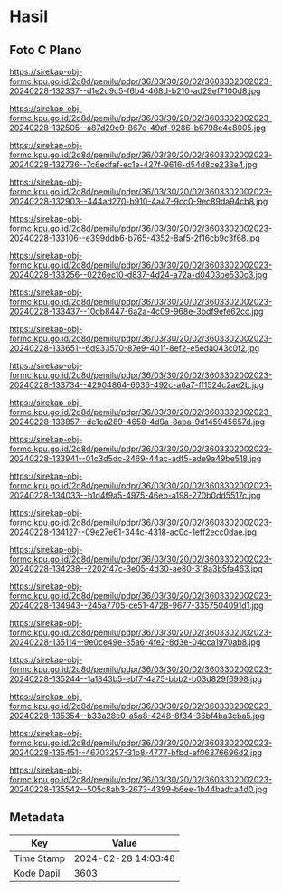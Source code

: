 # Hasil

## Foto C Plano

https://sirekap-obj-formc.kpu.go.id/2d8d/pemilu/pdpr/36/03/30/20/02/3603302002023-20240228-132337--d1e2d9c5-f6b4-468d-b210-ad29ef7100d8.jpg

https://sirekap-obj-formc.kpu.go.id/2d8d/pemilu/pdpr/36/03/30/20/02/3603302002023-20240228-132505--a87d29e9-867e-49af-9286-b6798e4e8005.jpg

https://sirekap-obj-formc.kpu.go.id/2d8d/pemilu/pdpr/36/03/30/20/02/3603302002023-20240228-132736--7c6edfaf-ec1e-427f-9616-d54d8ce233e4.jpg

https://sirekap-obj-formc.kpu.go.id/2d8d/pemilu/pdpr/36/03/30/20/02/3603302002023-20240228-132903--444ad270-b910-4a47-9cc0-9ec89da94cb8.jpg

https://sirekap-obj-formc.kpu.go.id/2d8d/pemilu/pdpr/36/03/30/20/02/3603302002023-20240228-133106--e399ddb6-b765-4352-8af5-2f16cb9c3f68.jpg

https://sirekap-obj-formc.kpu.go.id/2d8d/pemilu/pdpr/36/03/30/20/02/3603302002023-20240228-133256--0226ec10-d837-4d24-a72a-d0403be530c3.jpg

https://sirekap-obj-formc.kpu.go.id/2d8d/pemilu/pdpr/36/03/30/20/02/3603302002023-20240228-133437--10db8447-6a2a-4c09-968e-3bdf9efe62cc.jpg

https://sirekap-obj-formc.kpu.go.id/2d8d/pemilu/pdpr/36/03/30/20/02/3603302002023-20240228-133651--6d933570-87e9-401f-8ef2-e5eda043c0f2.jpg

https://sirekap-obj-formc.kpu.go.id/2d8d/pemilu/pdpr/36/03/30/20/02/3603302002023-20240228-133734--42904864-6636-492c-a6a7-ff1524c2ae2b.jpg

https://sirekap-obj-formc.kpu.go.id/2d8d/pemilu/pdpr/36/03/30/20/02/3603302002023-20240228-133857--de1ea289-4658-4d9a-8aba-9d145945657d.jpg

https://sirekap-obj-formc.kpu.go.id/2d8d/pemilu/pdpr/36/03/30/20/02/3603302002023-20240228-133941--01c3d5dc-2469-44ac-adf5-ade9a49be518.jpg

https://sirekap-obj-formc.kpu.go.id/2d8d/pemilu/pdpr/36/03/30/20/02/3603302002023-20240228-134033--b1d4f9a5-4975-46eb-a198-270b0dd5517c.jpg

https://sirekap-obj-formc.kpu.go.id/2d8d/pemilu/pdpr/36/03/30/20/02/3603302002023-20240228-134127--09e27e61-344c-4318-ac0c-1eff2ecc0dae.jpg

https://sirekap-obj-formc.kpu.go.id/2d8d/pemilu/pdpr/36/03/30/20/02/3603302002023-20240228-134238--2202f47c-3e05-4d30-ae80-318a3b5fa463.jpg

https://sirekap-obj-formc.kpu.go.id/2d8d/pemilu/pdpr/36/03/30/20/02/3603302002023-20240228-134943--245a7705-ce51-4728-9677-3357504091d1.jpg

https://sirekap-obj-formc.kpu.go.id/2d8d/pemilu/pdpr/36/03/30/20/02/3603302002023-20240228-135114--9e0ce49e-35a6-4fe2-8d3e-04cca1970ab8.jpg

https://sirekap-obj-formc.kpu.go.id/2d8d/pemilu/pdpr/36/03/30/20/02/3603302002023-20240228-135244--1a1843b5-ebf7-4a75-bbb2-b03d829f6998.jpg

https://sirekap-obj-formc.kpu.go.id/2d8d/pemilu/pdpr/36/03/30/20/02/3603302002023-20240228-135354--b33a28e0-a5a8-4248-8f34-36bf4ba3cba5.jpg

https://sirekap-obj-formc.kpu.go.id/2d8d/pemilu/pdpr/36/03/30/20/02/3603302002023-20240228-135451--46703257-31b8-4777-bfbd-ef06376696d2.jpg

https://sirekap-obj-formc.kpu.go.id/2d8d/pemilu/pdpr/36/03/30/20/02/3603302002023-20240228-135542--505c8ab3-2673-4399-b6ee-1b44badca4d0.jpg


## Metadata

| Key        | Value               |
| ---------- | ------------------- |
| Time Stamp | 2024-02-28 14:03:48 |
| Kode Dapil | 3603                |



